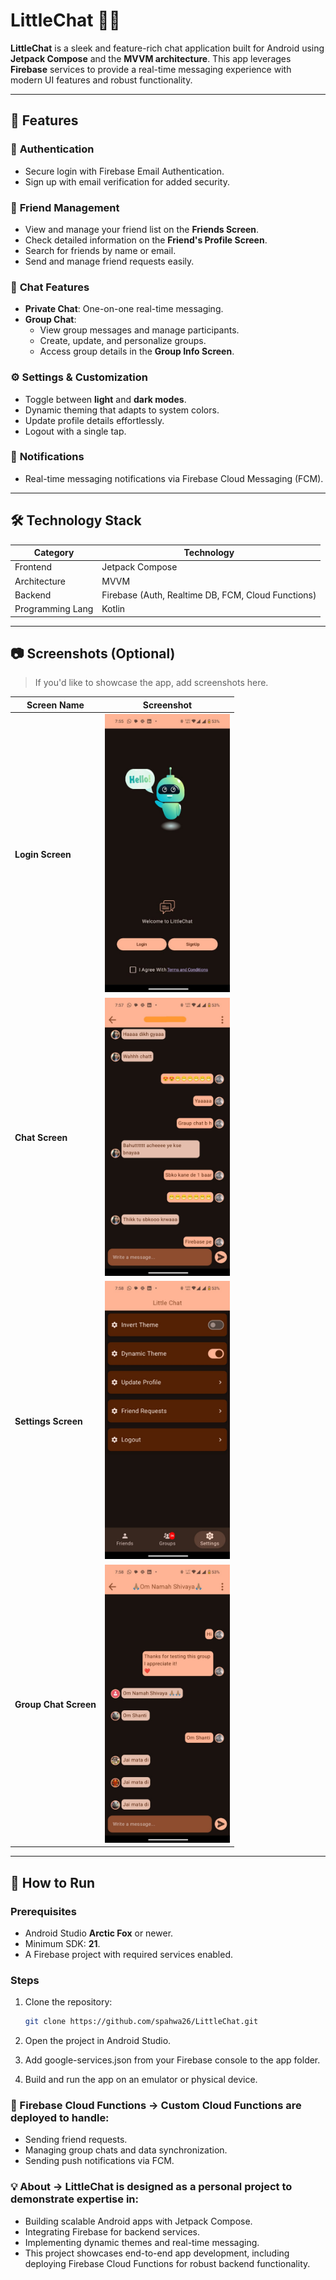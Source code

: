 # LittleChat 📱💬  

**LittleChat** is a sleek and feature-rich chat application built for Android using **Jetpack Compose** and the **MVVM architecture**. This app leverages **Firebase** services to provide a real-time messaging experience with modern UI features and robust functionality.  

---

## 🌟 Features  

### 🔐 **Authentication**  
- Secure login with Firebase Email Authentication.  
- Sign up with email verification for added security.  

### 👫 **Friend Management**  
- View and manage your friend list on the **Friends Screen**.  
- Check detailed information on the **Friend's Profile Screen**.   
- Search for friends by name or email.  
- Send and manage friend requests easily.  

### 💬 **Chat Features**  
- **Private Chat**: One-on-one real-time messaging.  
- **Group Chat**:  
  - View group messages and manage participants.  
  - Create, update, and personalize groups.  
  - Access group details in the **Group Info Screen**.  

### ⚙️ **Settings & Customization**  
- Toggle between **light** and **dark modes**.  
- Dynamic theming that adapts to system colors.  
- Update profile details effortlessly.  
- Logout with a single tap.  

### 🔔 **Notifications**  
- Real-time messaging notifications via Firebase Cloud Messaging (FCM).  

---

## 🛠️ Technology Stack  

| **Category**     | **Technology**         |  
|-------------------|------------------------|  
| Frontend         | Jetpack Compose        |  
| Architecture     | MVVM                   |  
| Backend          | Firebase (Auth, Realtime DB, FCM, Cloud Functions) |  
| Programming Lang | Kotlin                 |  

---

## 📷 Screenshots (Optional)  

> If you'd like to showcase the app, add screenshots here.  

| Screen Name           | Screenshot |  
|-----------------------|------------|  
| **Login Screen**      | <img src="readmescreens/login.png" width="200"/> |  
| **Chat Screen**       | <img src="readmescreens/one_to_one_chat.png" width="200"/> |  
| **Settings Screen**   | <img src="readmescreens/settings.png" width="200"/> |  
| **Group Chat Screen** | <img src="readmescreens/group_chat.png" width="200"/> |  

---

## 🚀 How to Run  

### Prerequisites  
- Android Studio **Arctic Fox** or newer.  
- Minimum SDK: **21**.  
- A Firebase project with required services enabled.  

### Steps  

1. Clone the repository:  
   ```bash  
   git clone https://github.com/spahwa26/LittleChat.git  

2. Open the project in Android Studio.

3. Add google-services.json from your Firebase console to the app folder.

4. Build and run the app on an emulator or physical device.

### 🎯 Firebase Cloud Functions -> Custom Cloud Functions are deployed to handle:
- Sending friend requests.
- Managing group chats and data synchronization.
- Sending push notifications via FCM.


### 💡 About -> LittleChat is designed as a personal project to demonstrate expertise in:
- Building scalable Android apps with Jetpack Compose.
- Integrating Firebase for backend services.
- Implementing dynamic themes and real-time messaging.
- This project showcases end-to-end app development, including deploying Firebase Cloud Functions for robust backend functionality.
